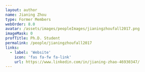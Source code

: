 ```yaml
---
layout: author
name: Jianing Zhou
type: Former Members
webOrder: 8.0
avatar: /assets/images/peopleImages/jianingzhoufall2017.png
imageMask: 0
profTitle: Ph.D. Student
permalink: /people/jianingzhoufall2017
links:
  - label: 'Website'
    icon: 'fas fa-fw fa-link'
    url: https://www.linkedin.com/in/jianing-zhao-46930347/
---
```


